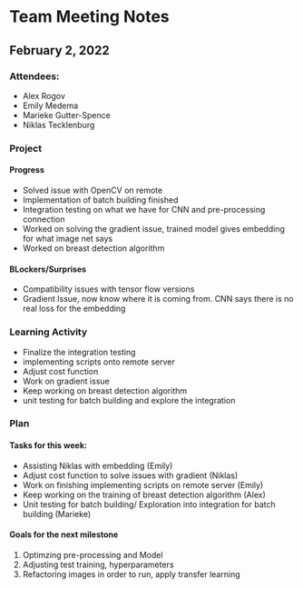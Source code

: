 # Team Meeting Notes
## February 2, 2022

### Attendees:
- Alex Rogov
- Emily Medema
- Marieke Gutter-Spence
- Niklas Tecklenburg

### Project
#### Progress
- Solved issue with OpenCV on remote
- Implementation of batch building finished
- Integration testing on what we have for CNN and pre-processing connection
- Worked on solving the gradient issue, trained model gives embedding for what image net says
- Worked on breast detection algorithm



#### BLockers/Surprises
- Compatibility issues with tensor flow versions
- Gradient Issue, now know where it is coming from. CNN says there is no real loss for the embedding



### Learning Activity 
- Finalize the integration testing 
- implementing scripts onto remote server
- Adjust cost function 
- Work on gradient issue
- Keep working on breast detection algorithm
- unit testing for batch building and explore the integration



### Plan

#### Tasks for this week:
- Assisting Niklas with embedding (Emily)
- Adjust cost function to solve issues with gradient (Niklas)
- Work on finishing implementing scripts on remote server (Emily)
- Keep working on the training of breast detection algorithm (Alex)
- Unit testing for batch building/ Exploration into integration for batch building (Marieke)



####  Goals for the next milestone
1. Optimzing pre-processing and Model 
2. Adjusting test training, hyperparameters
3. Refactoring images in order to run, apply transfer learning